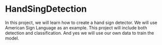 # HandSingDetection
In this project, we will learn how to create a hand sign detector. We will use American Sign Language as an example. This project will include both detection and classification. And yes we will use our own data to train the model.
